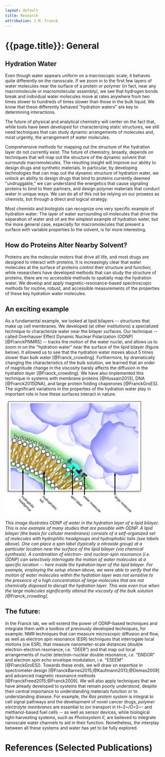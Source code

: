 ```yaml
---
layout: default
title: Research
attribution: J.M. Franck
---
```

# {{page.title}}: General

## Hydration Water

Even though water appears uniform
    on a macroscopic scale,
    it behaves quite differently
    on the nanoscale.
If we zoom in to the first few layers of water
    molecules near the surface of a protein or polymer
    (in fact, near any macromolecule or macromolecular assembly),
    we see that
    hydrogen bonds break
    and
    individual water molecules move
    at rates
    anywhere from two times
    slower to hundreds of times slower than those in the bulk
    liquid.
We know that these differently behaved "hydration waters" are
    key to determining interactions.

The future of physical and analytical chemistry
    will center on the fact that,
    while tools have been developed for
    characterizing static structures,
    we still need techniques that can study
    dynamic arrangements of molecules
    and, most urgently,
    the arrangement
    of water molecules.

Comprehensive methods for mapping out
    the structure of the hydration layer do not
    currently exist.
The future of chemistry, broadly, depends on
    techniques that will map out the structure
    of the dynamic solvent that surrounds
    macromolecules.
The resulting insight will improve our ability
    to design drugs and synthetic materials.
In particular,
    by developing technologies that can map out the
    dynamic structure of hydration water,
    we unlock an ability to design drugs that bind to
    proteins currently deemed "undruggable,"
    we can understand the energetics that cause
    signaling proteins to bind to their partners,
    and design polymer materials that conduct water in
    unique ways.
We can do all of this not be relying on our prowess as
    chemists,
    but through a direct and logical strategy.

Most chemists and biologists can recognize one very
    specific example of hydration water:
The layer of water surrounding oil molecules
    that drive the separation of water and oil are the
    simplest example of hydration water,
    but the more general case,
    especially for macromolecules that present a
    surface with variable properties to the solvent,
    is far more interesting.

## How do Proteins Alter Nearby Solvent?

Proteins are the molecular motors
    that drive all life,
    and most drugs are designed to interact with
    proteins.
It is increasingly clear that water molecules
    at the surface of proteins control their
    structure and function;
    while researchers have developed methods that
    can study the structure of proteins,
    there are no accessible methods to spatially
    map the hydration water.
We develop and apply magnetic-resonance-based
    spectroscopic methods for routine, robust,
    and accessible measurements of the properties
    of these key hydration water molecules.

## An exciting example

As a fundamental example,
    we looked at lipid bilayers
    -- structures that make up cell membranes.
We developed (at other institutions) a specialized technique to
    characterize water near the bilayer surfaces.
Our technique
    -- called Overhauser Effect Dynamic Nuclear
    Polarization (ODNP) [@FranckPNMRS] --
    tracks the motion of the water nuclei,
    and allows us to zoom in on the
    "hydration water" near the surface of the lipid bilayer
    (figure below).
It allowed us to
    see that the hydration water moves about 5
    times slower than bulk water [@Franck_crowding].
Furthermore, by dramatically
    changing the characteristics of the bulk
    solution,
    we learned that
    an order of magnitude change in the viscosity
    barely affects the diffusion in the hydration
    layer [@Franck_crowding].
We have also implemented this technique
    in systems with membrane proteins [@Hussain2013],
    DNA [@Franck2015DNA],
    and large protein folding chaperones [@FranckGroES].
The significant variations in the properties of the
    hydration water play in important role in how these surfaces
    interact in nature.

![Hydration layer](for_website_160809.png)

*This image illustrates ODNP of water in the hydration layer of a
    lipid bilayer.
This is one example of many studies that are possible with ODNP.
A lipid bilayer (the basis for cellular membranes) consists of a
    self-organized set of molecules with hydrophilic headgroups
    and hydrophobic tails (see labels above).
One can place a spin label (typically a nitroxide group)
    at a particular location near the surface of the lipid
    bilayer (via chemical synthesis).
A combination of electron- and nuclear-spin resonance
    (i.e. ODNP)
    can selectively interrogate the motion of water molecules
    at a specific location --
    here inside the hydration layer of
    the lipid bilayer.
For example, employing the setup shown above,
    we were able to verify that the motion of water molecules
    within the hydration layer was not sensitive to the presence
    of a high concentration of large molecules
    that are not chemically disposed to disrupt the hydration layer.
This was even true when the large molecules significantly altered the
    viscosity of the bulk solution [@Franck_crowding].*

## The future:
In the Franck lab,
    we will extend the power
    of ODNP-based techniques and integrate them with a toolbox of
    previously developed techniques, for example:
    NMR techniques that can measure
    microscopic diffusion and flow,
    as well as electron spin resonance (ESR) techniques that interrogate local
    motions (cw ESR),
    that measure nanometer-scale distances (double
    electron-electron resonance, i.e. "DEER”)
    and that map out local arrangements of nuclei
    (electron-nuclear double resonance, *i.e.* "ENDOR" and electron spin echo
    envelope modulation, i.e. "ESEEM” [@FranckGroES]).
Towards these ends,
    we will draw on expertise in spectrometer design
    [@FranckBarnes2015;@Kaufmann2013;@Demas2009]
    and advanced magnetic resonance methods
    [@FranckFreed2015;@Franck2009].
We will also apply techniques that we have already developed to
    systems that remain poorly understood,
    despite their central importance
    to understanding
    materials function or to understanding disease.
For example, *the Ras protein system* is integral to cell signal
    pathways and the development of novel cancer drugs,
    *polymer electrolyte membranes* are essential to ion transport
    in H~2~/O~2~- and methanol-based fuel cells
    -- as well as sensor devices,
    while biological light-harvesting systems, such as
    *Photosystem II*,
    are believed to integrate nanoscale water channels to aid in
    their function.
Nonetheless, the interplay between all these systems and water has yet to be
    fully explored.

# References (Selected Publications)
